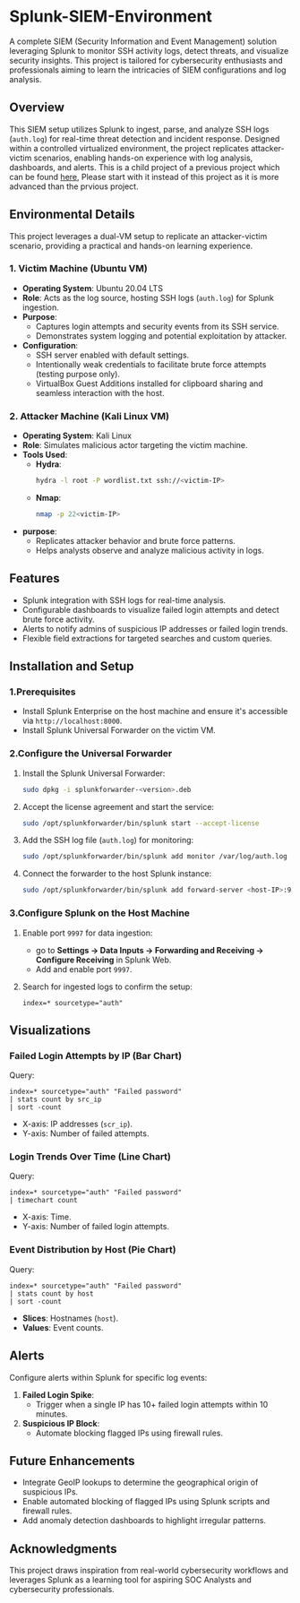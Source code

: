 # Splunk-SIEM-Environment
A complete SIEM (Security Information and Event Management) solution leveraging Splunk to monitor SSH activity logs, detect threats, and visualize security insights. This project is tailored for cybersecurity enthusiasts and professionals aiming to learn the intricacies of SIEM configurations and log analysis.

## Overview
This SIEM setup utilizes Splunk to ingest, parse, and analyze SSH logs (`auth.log`) for real-time threat detection and incident response. Designed within a controlled virtualized environment, the project replicates attacker-victim scenarios, enabling hands-on experience with log analysis, dashboards, and alerts.
This is a child project of a previous project which can be found [here](https://github.com/Toast-stack/SSHLogAnalyzer), Please start with it instead of this project as it is more advanced than the prvious project.

## Environmental Details
This project leverages a dual-VM setup to replicate an attacker-victim scenario, providing a practical and hands-on learning experience.

### **1. Victim Machine (Ubuntu VM)**
- **Operating System**: Ubuntu 20.04 LTS
- **Role**: Acts as the log source, hosting SSH logs (`auth.log`) for Splunk ingestion.
- **Purpose**:
    - Captures login attempts and security events from its SSH service.
    - Demonstrates system logging and potential exploitation by attacker.
- **Configuration**:
    - SSH server enabled with default settings.
    - Intentionally weak credentials to facilitate brute force attempts (testing purpose only).
    - VirtualBox Guest Additions installed for clipboard sharing and seamless interaction with the host.
 
### **2. Attacker Machine (Kali Linux VM)**
- **Operating System**: Kali Linux
- **Role**: Simulates malicious actor targeting the victim machine.
- **Tools Used**:
    - **Hydra**:
      ```bash
      hydra -l root -P wordlist.txt ssh://<victim-IP>
      ```
    - **Nmap**:
      ```bash
      nmap -p 22<victim-IP>
      ```
- **purpose**:
  - Replicates attacker behavior and brute force patterns.
  - Helps analysts observe and analyze malicious activity in logs.
 
## Features
- Splunk integration with SSH logs for real-time analysis.
- Configurable dashboards to visualize failed login attempts and detect brute force activity.
- Alerts to notify admins of suspicious IP addresses or failed login trends.
- Flexible field extractions for targeted searches and custom queries.

## Installation and Setup
### **1.Prerequisites**
  - Install Splunk Enterprise on the host machine and ensure it's accessible via `http://localhost:8000`.
  - Install Splunk Universal Forwarder on the victim VM.
### **2.Configure the Universal Forwarder**
  1. Install the Splunk Universal Forwarder:
     ```bash
     sudo dpkg -i splunkforwarder-<version>.deb
     ```
  2. Accept the license agreement and start the service:
     ```bash
     sudo /opt/splunkforwarder/bin/splunk start --accept-license
     ```
  3. Add the SSH log file (`auth.log`) for monitoring:
     ```bash
     sudo /opt/splunkforwarder/bin/splunk add monitor /var/log/auth.log
     ```
  4. Connect the forwarder to the host Splunk instance:
     ```bash
     sudo /opt/splunkforwarder/bin/splunk add forward-server <host-IP>:9997
     ```
### **3.Configure Splunk on the Host Machine**
  1. Enable port `9997` for data ingestion:
     - go to **Settings → Data Inputs → Forwarding and Receiving → Configure Receiving** in Splunk Web.
     - Add and enable port `9997`.
    
  2. Search for ingested logs to confirm the setup:
     ```spl
     index=* sourcetype="auth"
     ```
## **Visualizations**
### Failed Login Attempts by IP (Bar Chart)
Query:
```spl
index=* sourcetype="auth" "Failed password"
| stats count by src_ip
| sort -count
```
  - X-axis: IP addresses (`scr_ip`).
  - Y-axis: Number of failed attempts.

### Login Trends Over Time (Line Chart)
Query:
```spl
index=* sourcetype="auth" "Failed password"
| timechart count
```
  - X-axis: Time.
  - Y-axis: Number of failed login attempts.

### Event Distribution by Host (Pie Chart)
Query:
```spl
index=* sourcetype="auth" "Failed password"
| stats count by host
| sort -count
```
  - **Slices**: Hostnames (`host`).
  - **Values**: Event counts.

## **Alerts**
Configure alerts within Splunk for specific log events:
  1. **Failed Login Spike**:
     - Trigger when a single IP has 10+ failed login attempts within 10 minutes.
  2. **Suspicious IP Block**:
     - Automate blocking flagged IPs using firewall rules.
    
## **Future Enhancements**
- Integrate GeoIP lookups to determine the geographical origin of suspicious IPs.
- Enable automated blocking of flagged IPs using Splunk scripts and firewall rules.
- Add anomaly detection dashboards to highlight irregular patterns.

## **Acknowledgments**
This project draws inspiration from real-world cybersecurity workflows and leverages Splunk as a learning tool for aspiring SOC Analysts and cybersecurity professionals.
